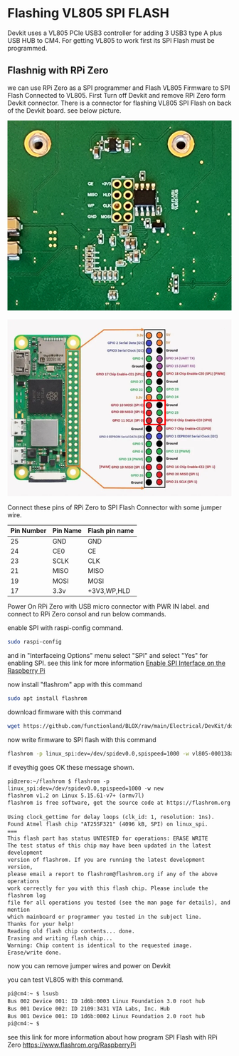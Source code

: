 # Flashing VL805 SPI FLASH
Devkit uses a VL805 PCIe USB3 controller for adding 3 USB3 type A plus USB HUB to CM4. For getting VL805 to work first its SPI Flash must be programmed.

## Flashnig with RPi Zero
we can use RPi Zero as a SPI programmer and Flash VL805 Firmware to SPI Flash Connected to VL805.
First Turn off Devkit and remove RPi Zero form Devkit connector. There is a connector for flashing VL805 SPI Flash on back of the Devkit board. see below picture.

![VL805 SPI FLASH Connector](https://github.com/functionland/BLOX/raw/main/Electrical/DevKit/documents/images/VL805_SPI_FLASH_Connector.png)\
\
![RPi Zero Pinout](https://github.com/functionland/BLOX/raw/main/Electrical/DevKit/documents/images/RPi_Zero_Pinout.png)

Connect these pins of RPi Zero to SPI Flash Connector with some jumper wire.

|Pin Number | Pin Name | Flash pin name|
|-----------|----------|---------------|
| 25        | GND      | GND           |
| 24        | CE0      | CE            |
| 23        | SCLK     | CLK           |
| 21        | MISO     | MISO          |
| 19        | MOSI     | MOSI          |
| 17        | 3.3v     | +3V3,WP,HLD   |


Power On RPi Zero with USB micro connector with PWR IN label. and connect to RPi Zero consol and run below commands.

enable SPI with raspi-config command.

```bash
sudo raspi-config
```

and in "Interfaceing Options" menu select "SPI" and select "Yes" for enabling SPI. see this link for more information [Enable SPI Interface on the Raspberry Pi](https://www.raspberrypi-spy.co.uk/2014/08/enabling-the-spi-interface-on-the-raspberry-pi/)

now install "flashrom" app with this command

```bash
sudo apt install flashrom
```

download firmware with this command

```bash
wget https://github.com/functionland/BLOX/raw/main/Electrical/DevKit/documents/vl805-000138a1_AT25SF321.bin
```

now write firmware to SPI flash with this command

```bash
flashrom -p linux_spi:dev=/dev/spidev0.0,spispeed=1000 -w vl805-000138a1_AT25SF321.bin
```

if eveythig goes OK these message shown.

```
pi@zero:~/flashrom $ flashrom -p linux_spi:dev=/dev/spidev0.0,spispeed=1000 -w new
flashrom v1.2 on Linux 5.15.61-v7+ (armv7l)
flashrom is free software, get the source code at https://flashrom.org

Using clock_gettime for delay loops (clk_id: 1, resolution: 1ns).
Found Atmel flash chip "AT25SF321" (4096 kB, SPI) on linux_spi.
===
This flash part has status UNTESTED for operations: ERASE WRITE
The test status of this chip may have been updated in the latest development
version of flashrom. If you are running the latest development version,
please email a report to flashrom@flashrom.org if any of the above operations
work correctly for you with this flash chip. Please include the flashrom log
file for all operations you tested (see the man page for details), and mention
which mainboard or programmer you tested in the subject line.
Thanks for your help!
Reading old flash chip contents... done.
Erasing and writing flash chip...
Warning: Chip content is identical to the requested image.
Erase/write done.
```

now you can remove jumper wires and power on Devkit

you can test VL805 with this command.

```bash
pi@cm4:~ $ lsusb
Bus 002 Device 001: ID 1d6b:0003 Linux Foundation 3.0 root hub
Bus 001 Device 002: ID 2109:3431 VIA Labs, Inc. Hub
Bus 001 Device 001: ID 1d6b:0002 Linux Foundation 2.0 root hub
pi@cm4:~ $
```



see this link for more information about how program SPI Flash with RPi Zero
https://www.flashrom.org/RaspberryPi
